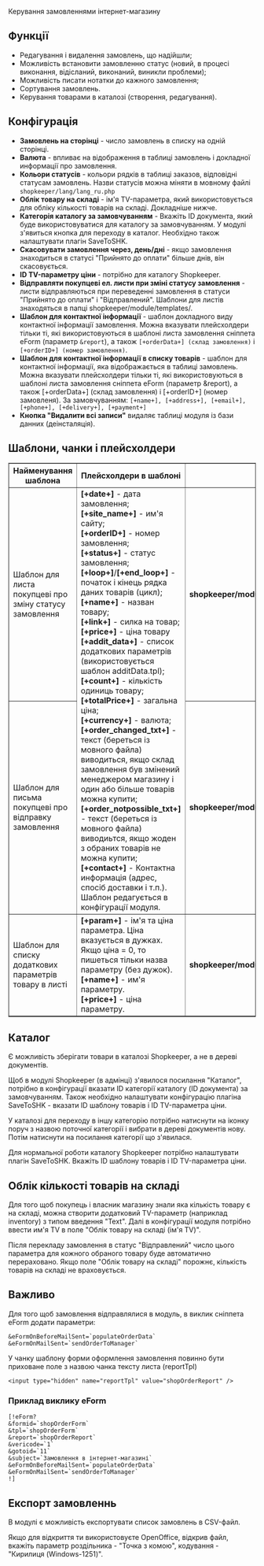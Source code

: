 Керування замовленнями інтернет-магазину
## Функції ##
- Редагування і видалення замовлень, що надійшли;
- Можливість встановити замовленню статус (новий, в процесі виконання, відісланий, виконаний, виникли проблеми);
- Можливість писати нотатки до кажного замовлення;
- Сортування замовлень.
- Керування товарами в каталозі (створення, редагування).

## Конфігурація ##
- **Замовлень на сторінці** -  число замовлень в списку на одній сторінці.
- **Валюта** - впливає на відображення в таблиці замовлень і докладної информації про замовлення.
- **Кольори статусів** - кольори рядків в таблиці заказов, відповідні статусам замовлень. Назви статусів можна міняти в мовному файлі `shopkeeper/lang/lang_ru.php`
- **Облік товару на складі** - ім'я TV-параметра, який використовується для обліку кількості товарів на складі. Докладніше нижче.
- **Категорія каталогу за замовчуванням** - Вкажіть ID документа, який буде використовуватися для каталогу за замовчуванням. У модулі з'явиться кнопка для переходу в каталог. Необхідно також налаштувати плагін SaveToSHK.
- **Скасовувати замовлення через, день/дні** - якщо замовлення знаходиться в статусі "Прийнято до оплати" більше днів, він скасовується.
- **ID TV-параметру ціни** - потрібно для каталогу Shopkeeper.
- **Відправляти покупцеві ел. листи при зміні статусу замовлення** - листи відправляються при переведенні замовлення в статуси "Прийнято до оплати" і "Відправлений". Шаблони для листів знаходяться в папці shopkeeper/module/templates/.
- **Шаблон для контактної інформації** - шаблон докладного виду контактної інформації замовлення. Можна вказувати плейсхолдери тільки ті, які використовуються в шаблоні листа замовлення сніппета eForm (параметр `&report`), а також `[+orderData+] (склад замовлення)` і `[+orderID+] (номер замовлення)`.
- **Шаблон для контактної інформації в списку товарів** - шаблон для контактної інформації, яка відображається в таблиці замовлень.
Можна вказувати плейсхолдери тільки ті, які використовуються в шаблоні листа замовлення сніппета eForm (параметр &report), а також [+orderData+] (склад замовлення) і [+orderID+] (номер замовленя). 
За замовчуванням: `[+name+], [+address+], [+email+], [+phone+], [+delivery+], [+payment+]`
- **Кнопка "Видалити всі записи"** видаляє таблиці модуля із бази данних (деінсталяція).

## Шаблони, чанки і плейсхолдери ##
<table border="1" cellpadding="5">
<tbody><tr>
  <th>Найменування шаблона</th>
  <th>Плейсхолдери в шаблоні</th>
  <th>Примітка</th>
</tr>
<tr>
  <td>Шаблон для листа покупцеві про зміну статусу замовлення</td>
  <td rowspan="2">
    <b>[+date+]</b> - дата замовлення;<br>
    <b>[+site_name+]</b> - им'я сайту;<br>
    <b>[+orderID+]</b> - номер замовлення;<br>
    <b>[+status+]</b> - статус замовлення;<br>
    <b>[+loop+]</b>/<b>[+end_loop+]</b> - початок і кінець рядка даних товарів (цикл);<br>
    <b>[+name+]</b> - назван товару;<br>
    <b>[+link+]</b> - силка на товар;<br>
    <b>[+price+]</b> - ціна товару<br>
    <b>[+addit_data+]</b> - список додаткових параметрів (використовується шаблон additData.tpl);<br>
    <b>[+count+]</b> - кількість одиниць товару;<br>
    <b>[+totalPrice+]</b> - загальна ціна;<br>
    <b>[+currency+]</b> - валюта;<br>
    <b>[+order_changed_txt+]</b> - текст (береться із мовного файла) виводиться, якщо склад замовлення був змінений менеджером магазину і один або більше товарів можна купити;<br>
    <b>[+order_notpossible_txt+]</b> - текст (береться із мовного файла) виводиьтся, якщо жоден з обраних товарів не можна купити;<br>
    <!--b>&#91;+if_changed+&#93;</b>/<b>&#91;+end_if+&#93;</b> - Текст між цих плейсхолдерів відправлятиметься, якщо склад замовлення був змінений менеджером (наприклад видалений якийсь товар).<br-->
    <b>[+contact+]</b> - Контактна информація (адрес, спосіб доставки і т.п.). Шаблон редагується в конфігурації модуля.
  </td>
  <td><b>shopkeeper/module/templates/mail_changeStatus.tpl</b></td>
</tr>
<tr>
  <td>Шаблон для письма покупцеві про відправку замовлення</td>
  <td><b>shopkeeper/module/templates/mail_shipped.tpl</b></td>
</tr>
<tr>
  <td>Шаблон для списку додаткових параметрів товару в листі</td>
  <td>
    <b>[+param+]</b> - ім'я та ціна параметра. Ціна вказується в дужках. Якщо ціна = 0, то пишеться тільки назва параметру (без дужок).<br>
    <b>[+name+]</b> - им'я параметру.<br>
    <b>[+price+]</b> - ціна параметру.
  </td>
  <td><b>shopkeeper/module/templates/additData.tpl</b></td>
</tr>
</tbody></table>

## Каталог ##
Є можливість зберігати товари в каталозі Shopkeeper, а не в дереві документів.

Щоб в модулі Shopkeeper (в адмінці) з'явилося посилання "Каталог", потрібно в конфігурації вказати ID категорії каталогу (ID документа) за замовчуванням.
Також необхідно налаштувати конфігурацію плагіна SaveToSHK - вказати ID шаблону товарів і ID TV-параметра ціни.

У каталозі для переходу в іншу категорію потрібно натиснути на іконку поруч з назвою поточної категорії і вибрати в дереві документів нову. Потім натиснути на посилання категорії що з'явилася.

Для нормальної роботи каталогу Shopkeeper потрібно налаштувати плагін SaveToSHK. Вкажіть ID шаблону товарів і ID TV-параметра ціни.

## Облік кількості товарів на складі ##
Для того щоб покупець і власник магазину знали яка кількість товару є на складі, можна створити додатковий TV-параметр (наприклад inventory) з типом введення "Text". Далі в конфігурації модуля потрібно ввести им'я TV в поле "Облік товару на складі (ім'я TV)". 

Після перекладу замовлення в статус "Відправлений" число цього параметра для кожного обраного товару буде автоматично перераховано. Якщо поле "Облік товару на складі" порожнє, кількість товарів на складі не враховується.

## Важливо ##
Для того щоб замовлення відправлялися в модуль, в виклик сніппета eForm додати параметри:
```
&eFormOnBeforeMailSent=`populateOrderData`
&eFormOnMailSent=`sendOrderToManager`
```


У чанку шаблону форми оформлення замовлення повинно бути приховане поле з назвою чанка тексту листа (reportTpl) 

```<input type="hidden" name="reportTpl" value="shopOrderReport" />```

### Приклад виклику eForm ###

```
[!eForm?
&formid=`shopOrderForm`
&tpl=`shopOrderForm`
&report=`shopOrderReport`
&vericode=`1`
&gotoid=`11`
&subject=`Замовлення в інтернет-магазині`
&eFormOnBeforeMailSent=`populateOrderData`
&eFormOnMailSent=`sendOrderToManager`
!] 
```

## Експорт замовленнь ##
В модулі є можливість експортувати список замовлень в CSV-файл. 

Якщо для відкриття ти використовуєте OpenOffice, відкрив файл, вкажіть параметр роздільника - "Точка з комою", кодування - "Кирилиця (Windows-1251)".
